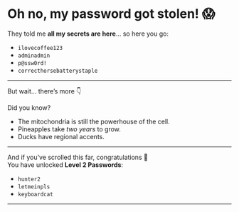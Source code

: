 # Oh no, my password got stolen! 😱  

They told me **all my secrets are here**… so here you go:  

- `ilovecoffee123`  
- `adminadmin`  
- `p@ssw0rd!`  
- `correcthorsebatterystaple`  

---

But wait… there’s more 👇  

Did you know?  
- The mitochondria is still the powerhouse of the cell.  
- Pineapples take *two years* to grow.  
- Ducks have regional accents.  

---

And if you’ve scrolled this far, congratulations 🎉  
You have unlocked **Level 2 Passwords**:  

- `hunter2`  
- `letmeinpls`  
- `keyboardcat`  

---


